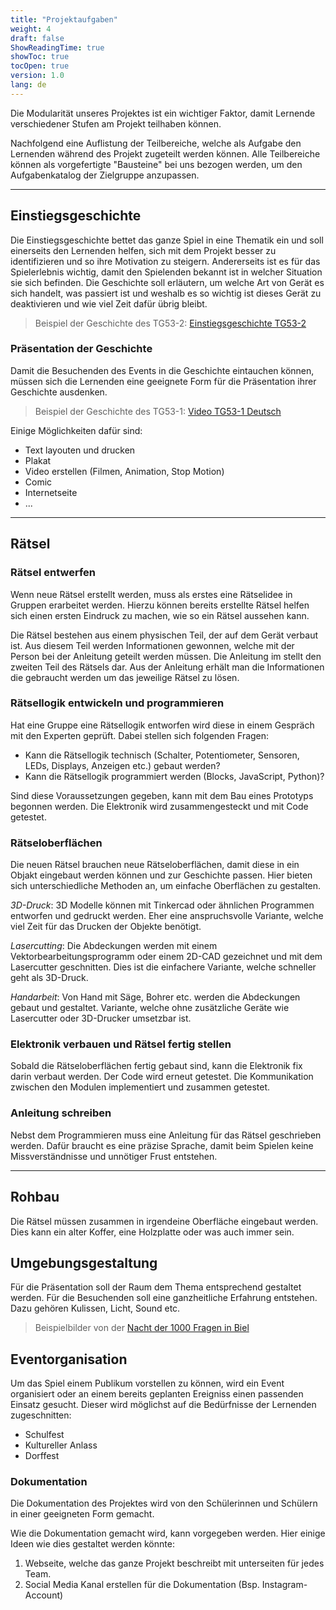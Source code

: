 ```yaml
---
title: "Projektaufgaben"
weight: 4
draft: false
ShowReadingTime: true
showToc: true
tocOpen: true
version: 1.0
lang: de
---
```


Die Modularität unseres Projektes ist ein wichtiger Faktor, damit Lernende verschiedener Stufen am Projekt teilhaben können. 

Nachfolgend eine Auflistung der Teilbereiche, welche als Aufgabe den Lernenden während des Projekt zugeteilt werden können. Alle Teilbereiche können als vorgefertigte "Bausteine" bei uns bezogen werden, um den Aufgabenkatalog der Zielgruppe anzupassen.

---

## Einstiegsgeschichte
Die Einstiegsgeschichte bettet das ganze Spiel in eine Thematik ein und soll einerseits den Lernenden helfen, sich mit dem Projekt besser zu identifizieren und so ihre Motivation zu steigern. Andererseits ist es für das Spielerlebnis wichtig, damit den Spielenden bekannt ist in welcher Situation sie sich befinden. Die Geschichte soll erläutern, um welche Art von Gerät es sich handelt, was passiert ist und weshalb es so wichtig ist dieses Gerät zu deaktivieren und wie viel Zeit dafür übrig bleibt.

> Beispiel der Geschichte des TG53-2: [Einstiegsgeschichte TG53-2](/dokumentation/einstiegsgeschichte_tg53-2)

<!-- Wenn eine neue Geschichte von den Schülerinnen und Schülern geschrieben wird, könne oder müssen folgende Module angepasst werden:
- Rätsel anpassen (nicht neu Programmieren nur einzelne Punkte anpassen)
- Rätseloberflächen neu gestalten (3D-Druck, Lasercut etc.)
- Anleitung
- Szenographie
- Präsentation der Geschichte"
-->

### Präsentation der Geschichte
Damit die Besuchenden des Events in die Geschichte eintauchen können, müssen sich die Lernenden eine geeignete Form für die Präsentation ihrer Geschichte ausdenken.

> Beispiel der Geschichte des TG53-1: [Video TG53-1 Deutsch](https://youtu.be/glFgcpV4FwU)

Einige Möglichkeiten dafür sind:
- Text layouten und drucken
- Plakat
- Video erstellen (Filmen, Animation, Stop Motion)
- Comic
- Internetseite
- ...

---

## Rätsel

### Rätsel entwerfen
Wenn neue Rätsel erstellt werden, muss als erstes eine Rätselidee in Gruppen erarbeitet werden. Hierzu können bereits erstellte Rätsel helfen sich einen ersten Eindruck zu machen, wie so ein Rätsel aussehen kann.

Die Rätsel bestehen aus einem physischen Teil, der auf dem Gerät verbaut ist. Aus diesem Teil werden Informationen gewonnen, welche mit der Person bei der Anleitung geteilt werden müssen. Die Anleitung im stellt den zweiten Teil des Rätsels dar. Aus der Anleitung erhält man die Informationen die gebraucht werden um das jeweilige Rätsel zu lösen.


### Rätsellogik entwickeln und programmieren
Hat eine Gruppe eine Rätsellogik entworfen wird diese in einem Gespräch mit den Experten geprüft. Dabei stellen sich folgenden Fragen:

- Kann die Rätsellogik technisch (Schalter, Potentiometer, Sensoren, LEDs, Displays, Anzeigen etc.) gebaut werden?
- Kann die Rätsellogik programmiert werden (Blocks, JavaScript, Python)?

Sind diese Voraussetzungen gegeben, kann mit dem Bau eines Prototyps begonnen werden. Die Elektronik wird zusammengesteckt und mit Code getestet.


### Rätseloberflächen
Die neuen Rätsel brauchen neue Rätseloberflächen, damit diese in ein Objakt eingebaut werden können und zur Geschichte passen. Hier bieten sich unterschiedliche Methoden an, um einfache Oberflächen zu gestalten.

*3D-Druck*: 3D Modelle können mit Tinkercad oder ähnlichen Programmen entworfen und gedruckt werden. Eher eine anspruchsvolle Variante, welche viel Zeit für das Drucken der Objekte benötigt.

*Lasercutting*: Die Abdeckungen werden mit einem Vektorbearbeitungsprogramm oder einem 2D-CAD gezeichnet und mit dem Lasercutter geschnitten. Dies ist die einfachere Variante, welche schneller geht als 3D-Druck.

*Handarbeit*: Von Hand mit Säge, Bohrer etc. werden die Abdeckungen gebaut und gestaltet. Variante, welche ohne zusätzliche Geräte wie Lasercutter oder 3D-Drucker umsetzbar ist.

### Elektronik verbauen und Rätsel fertig stellen
Sobald die Rätseloberflächen fertig gebaut sind, kann die Elektronik fix darin verbaut werden. Der Code wird erneut getestet. Die Kommunikation zwischen den Modulen implementiert und zusammen getestet.


### Anleitung schreiben
Nebst dem Programmieren muss eine Anleitung für das Rätsel geschrieben werden. Dafür braucht es eine präzise Sprache, damit beim Spielen keine Missverständnisse und unnötiger Frust entstehen.

<!--
#### Variante: Vorbereitete Geschichte
Dieser Punkt kann viel Zeit in anspruch nehmen, weshalb es sinnvoll sein kann, dass eine bereits vorbereitete Geschichte verwendet werden kann.

Geschichten könnten vor dem Projekt mit den Schülerinnen und Schülern erarbeitet werden.

Beispiele für solche Geschichten könnten folgende sein:
- Raumfahrt
- Zeitreise
- Atomreaktor, Supergau verhindern
- etc.
-->

---

## Rohbau
Die Rätsel müssen zusammen in irgendeine Oberfläche eingebaut werden. Dies kann ein alter Koffer, eine Holzplatte oder was auch immer sein. 

<!-- 
Eine Variante wäre, dass ein Koffer vorgegeben wird und lediglich noch der Innenausbau (z.Bsp. ein Holzgerüst für das Montieren der Rätsel) gebaut werden muss.-->

## Umgebungsgestaltung
Für die Präsentation soll der Raum dem Thema entsprechend gestaltet werden. Für die Besuchenden soll eine ganzheitliche Erfahrung entstehen. Dazu gehören Kulissen, Licht, Sound etc.

> Beispielbilder von der [Nacht der 1000 Fragen in Biel](/bilder/#tg53-1-an-der-nacht-der-1000-fragen-in-biel)

## Eventorganisation
Um das Spiel einem Publikum vorstellen zu können, wird ein Event organisiert oder an einem bereits geplanten Ereigniss einen passenden Einsatz gesucht. Dieser wird möglichst auf die Bedürfnisse der Lernenden zugeschnitten:
- Schulfest
- Kultureller Anlass
- Dorffest
  
### Dokumentation
Die Dokumentation des Projektes wird von den Schülerinnen und Schülern in einer geeigneten Form gemacht. 

Wie die Dokumentation gemacht wird, kann vorgegeben werden. Hier einige Ideen wie dies gestaltet werden könnte:
1. Webseite, welche das ganze Projekt beschreibt mit unterseiten für jedes Team.
2. Social Media Kanal erstellen für die Dokumentation (Bsp. Instagram-Account)
